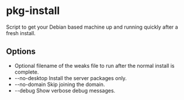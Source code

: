 pkg-install
===========

Script to get your Debian based machine up and running quickly after a fresh install.

Options
-------

* <tweaks>
	Optional filename of the weaks file to run after the normal install is complete.
* --no-desktop
	Install the server packages only.
* --no-domain
	Skip joining the domain.
* --debug
	Show verbose debug messages.
